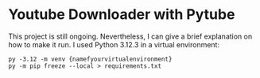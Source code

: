 # Youtube Downloader with Pytube

This project is still ongoing. Nevertheless, I can give a brief explanation on how to make it run. I used Python 3.12.3 in a virtual environment:

    py -3.12 -m venv {namefyourvirtualenvironment}
    py -m pip freeze --local > requirements.txt

